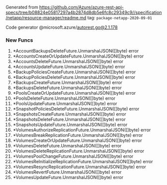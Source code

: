 Generated from https://github.com/Azure/azure-rest-api-specs/tree/b08824e05817297a4b2874d8db5e6fc8c29349c9//specification/netapp/resource-manager/readme.md tag: `package-netapp-2020-09-01`

Code generator @microsoft.azure/autorest.go@2.1.178


### New Funcs

1. *AccountBackupsDeleteFuture.UnmarshalJSON([]byte) error
1. *AccountsCreateOrUpdateFuture.UnmarshalJSON([]byte) error
1. *AccountsDeleteFuture.UnmarshalJSON([]byte) error
1. *AccountsUpdateFuture.UnmarshalJSON([]byte) error
1. *BackupPoliciesCreateFuture.UnmarshalJSON([]byte) error
1. *BackupPoliciesDeleteFuture.UnmarshalJSON([]byte) error
1. *BackupsCreateFuture.UnmarshalJSON([]byte) error
1. *BackupsDeleteFuture.UnmarshalJSON([]byte) error
1. *PoolsCreateOrUpdateFuture.UnmarshalJSON([]byte) error
1. *PoolsDeleteFuture.UnmarshalJSON([]byte) error
1. *PoolsUpdateFuture.UnmarshalJSON([]byte) error
1. *SnapshotPoliciesDeleteFuture.UnmarshalJSON([]byte) error
1. *SnapshotsCreateFuture.UnmarshalJSON([]byte) error
1. *SnapshotsDeleteFuture.UnmarshalJSON([]byte) error
1. *SnapshotsUpdateFuture.UnmarshalJSON([]byte) error
1. *VolumesAuthorizeReplicationFuture.UnmarshalJSON([]byte) error
1. *VolumesBreakReplicationFuture.UnmarshalJSON([]byte) error
1. *VolumesCreateOrUpdateFuture.UnmarshalJSON([]byte) error
1. *VolumesDeleteFuture.UnmarshalJSON([]byte) error
1. *VolumesDeleteReplicationFuture.UnmarshalJSON([]byte) error
1. *VolumesPoolChangeFuture.UnmarshalJSON([]byte) error
1. *VolumesReInitializeReplicationFuture.UnmarshalJSON([]byte) error
1. *VolumesResyncReplicationFuture.UnmarshalJSON([]byte) error
1. *VolumesRevertFuture.UnmarshalJSON([]byte) error
1. *VolumesUpdateFuture.UnmarshalJSON([]byte) error
